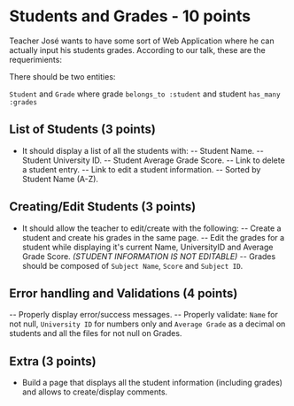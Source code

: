 # Students and Grades - 10 points

Teacher José wants to have some sort of Web Application where he can actually input his students grades. According to our talk, these are the requerimients:

There should be two entities:

`Student` and `Grade` where grade `belongs_to :student` and student `has_many :grades`

## List of Students (3 points)

- It should display a list of all the students with:
-- Student Name.
-- Student University ID.
-- Student Average Grade Score.
-- Link to delete a student entry.
-- Link to edit a student information.
-- Sorted by Student Name (A-Z).

## Creating/Edit Students (3 points)

- It should allow the teacher to edit/create with the following:
-- Create a student and create his grades in the same page.
-- Edit the grades for a student while displaying it's current Name, UniversityID and Average Grade Score. *(STUDENT INFORMATION IS NOT EDITABLE)*
-- Grades should be composed of `Subject Name`, `Score` and `Subject ID`.

## Error handling and Validations (4 points)

-- Properly display error/success messages.
-- Properly validate: `Name` for not null, `University ID` for numbers only and `Average Grade` as a decimal on students and all the files for not null on Grades.

## Extra (3 points)

- Build a page that displays all the student information (including grades) and allows to create/display comments.
